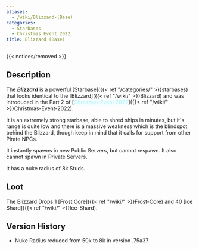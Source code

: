```yaml
---
aliases:
  - /wiki/Blizzard-(Base)
categories:
  - Starbases
  - Christmas Event 2022
title: Blizzard (Base)
---
```


{{< notices/removed >}}

## Description

The **_Blizzard_** is a powerful [Starbase]({{< ref "/categories/" >}}starbases) that looks identical to the [Blizzard]({{< ref "/wiki/" >}}Blizzard) and was introduced in the Part 2 of [<span style="color:#aef2fe;text-shadow: 1px 1px 10px #aef2fe;">Christmas Event 2022</span>]({{< ref "/wiki/" >}}Christmas-Event-2022).

It is an extremely strong starbase, able to shred ships in minutes, but it's range is quite low and there is a massive weakness which is the blindspot behind the Blizzard, though keep in mind that it calls for support from other Pirate NPCs.

It instantly spawns in new Public Servers, but cannot respawn. It also cannot spawn in Private Servers.

It has a nuke radius of 8k Studs.

## Loot

The Blizzard Drops 1 [Frost Core]({{< ref "/wiki/" >}}Frost-Core) and 40 [Ice Shard]({{< ref "/wiki/" >}}Ice-Shard).

## Version History

- Nuke Radius reduced from 50k to 8k in version .75a37
